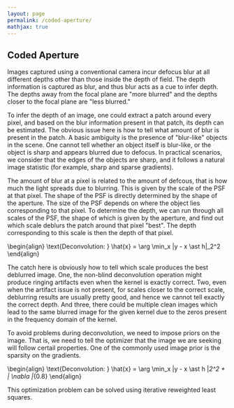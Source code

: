 ```yaml
---
layout: page
permalink: /coded-aperture/
mathjax: true
---
```

## Coded Aperture

Images captured using a conventional camera incur defocus blur at all
different depths other than those inside the depth of field. The depth
information is captured as blur, and thus blur acts as a cue to infer
depth. The depths away from the focal plane are "more blurred" and the
depths closer to the focal plane are "less blurred." 

To infer the depth of an image, one could extract a patch around every
pixel, and based on the blur information present in that patch, its
depth can be estimated. The obvious issue here is how to tell what
amount of blur is present in the patch. A basic ambiguity is the
presence of "blur-like" objects in the scene. One cannot tell whether
an object itself is blur-like, or the object is sharp and appears
blurred due to defocus. In practical scenarios, we consider that the
edges of the objects are sharp, and it follows a natural image
statistic (for example, sharp and sparse gradients). 

The amount of blur at a pixel is related to the amount of defcous,
that is how much the light spreads due to blurring. This is given by
the scale of the PSF at that pixel. The shape of the PSF is directly
determined by the shape of the aperture. The size of the PSF depends
on where the object lies corresponding to that pixel. To determine the
depth, we can run through all scales of the PSF, the shape of which is
given by the aperture, and find out which scale deblurs the patch
around that pixel "best". The depth corresponding to this scale is
then the depth of that pixel.

\\begin{align}
\text{Deconvolution: } \hat{x} = \arg \min_x \|y - x \ast h\|_2^2 
\\end{align}

The catch here is obviously how to tell which scale produces the best
deblurred image. One, the non-blind deconvolution operation might produce
ringing artifacts even when the kernel is exactly correct. Two, even when
the artifact issue is not present, for scales closer to the correct
scale, deblurring results are usually pretty good, and hence we cannot
tell exactly the correct depth. And three, there could be multiple
clean images which lead to the same blurred image for the given kernel
due to the zeros present in the frequency domain of the kernel.

To avoid problems during deconvolution, we need to impose priors on
the image. That is, we need to tell the optimizer that the image we
are seeking will follow certail properties. One of the commonly used
image prior is the sparsity on the gradients. 

\\begin{align}
\text{Deconvolution: } \hat{x} = \arg \min_x \|y - x \ast h \|_2^2 +
\| \nabla \|_{0.8}
\\end{align}

This optimization problem can be solved using iterative reweighted
least squares.
